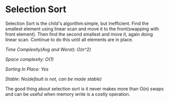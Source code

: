 #  Selection Sort

Selection Sort is the child's algorithm:simple, but inefficient. Find the smallest element using linear scan and move it to the front(swapping with front element). Then find the second smallest and move it, again doing linear scan. Continue to do this until all elements are in place.

_Time Complexity(Avg and Worst): O(n^2)_

_Space complexity: O(1)_

_Sorting In Place: Yes_

_Stable: No(default is not, can be made stable)_

The good thing about selection sort is it never makes more than O(n) swaps and can be useful when memory write is a costly operation. 